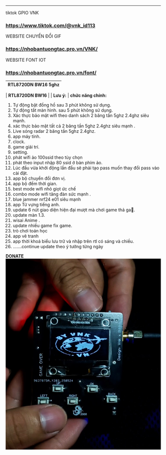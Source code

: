 
______________
tiktok GPIO VNK
### https://www.tiktok.com/@vnk_id113
WEBSITE CHUYỂN ĐỔI GIF
### https://nhobantuongtac.pro.vn/VNK/
WEBSITE FONT IOT
### https://nhobantuongtac.pro.vn/font/

| **RTL8720DN BW16 5ghz**            |
|-----------------------|
              
    
| **RTL8720DN BW16**         |
|   **Lưu ý:**    |
 **chức năng chính:**
1. Tự động bật đồng hồ sau 3 phút không sử dụng.
2. Tự động tắt màn hình.
sau 5 phút không sử dụng.
3. Xác thực bảo mật wifi theo danh sách 2 băng tần 5ghz 2.4ghz siêu mạnh.
4. xác thực bảo mật tất cả 2 băng tần 5ghz 2.4ghz siêu mạnh .
5. Live sóng radar 2 băng tần 5ghz 2.4ghz.
6. app máy tính.
7. clock.
8. game giải trí.
9. setting.
10. phát wifi ảo 100ssid theo tùy chọn
11. phát theo input nhập 80 ssid ở bàn phím ảo.
12. Lúc đầu vừa khởi động lần đầu sẽ phải tạo pass muốn thay đổi pass vào cài đặt.
13. app bộ chuyển đổi đơn vị.
14. app bộ đếm thời gian.
15. best mode wifi nhỏ giọt ức chế 
16. combo mode wifi tăng đàn sức mạnh .
17. blue jammer nrf24 e01 siêu mạnh 
18. app Từ vựng tiếng anh.
19. update 6 nút giao diện hiện đại mượt mà chơi game thả ga🤣.
20. update màn 1.3.
21. wisai Anime .
22. update nhiều game fix game.
23. trò chơi toán học
24. app vẽ tranh
25. app thời khoá biểu lưu trữ và nhập trên rtl có sáng và chiều.
26. .......continue update theo ý tưởng từng ngày 



**DONATE** 
![](./qrcode.png) 
